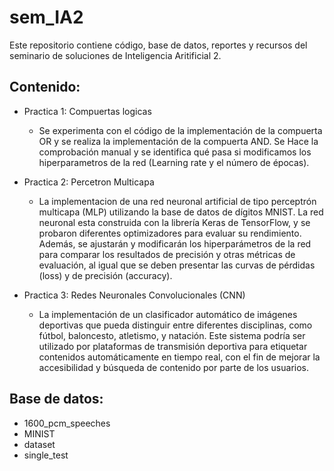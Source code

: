 # sem_IA2

Este repositorio contiene código, base de datos, reportes y recursos del seminario de soluciones de Inteligencia Aritificial 2.

## Contenido:

- Practica 1: Compuertas logicas
    - Se experimenta con el código de la implementación de la compuerta OR y se realiza la implementación de la compuerta AND. Se Hace la comprobación manual y se identifica qué pasa si modificamos los hiperparametros de la red (Learning rate y el número de épocas). 

- Practica 2: Percetron Multicapa
    - La implementacion de una red neuronal artificial de tipo perceptrón multicapa (MLP) utilizando la base de datos de dígitos MNIST. La red neuronal esta construida con la librería Keras de TensorFlow, y se probaron diferentes optimizadores para evaluar su rendimiento. Además, se ajustarán y modificarán los hiperparámetros de la red para comparar los resultados de precisión y otras métricas de evaluación, al igual que se deben presentar las curvas de pérdidas (loss) y de precisión (accuracy).


- Practica 3:  Redes Neuronales Convolucionales (CNN)
    - La implementación de un clasificador automático de imágenes deportivas que pueda distinguir entre diferentes disciplinas, como fútbol, baloncesto, atletismo, y natación. Este sistema podría ser utilizado por plataformas de transmisión deportiva para etiquetar contenidos automáticamente en tiempo real, con el fin de mejorar la accesibilidad y búsqueda de contenido por parte de los usuarios.

## Base de datos:
 - 1600_pcm_speeches
- MINIST
- dataset
- single_test

